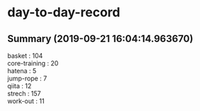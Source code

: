 # day-to-day-record  
## Summary  (2019-09-21 16:04:14.963670)  
basket : 104  
core-training : 20  
hatena : 5  
jump-rope : 7  
qiita : 12  
strech : 157  
work-out : 11  
